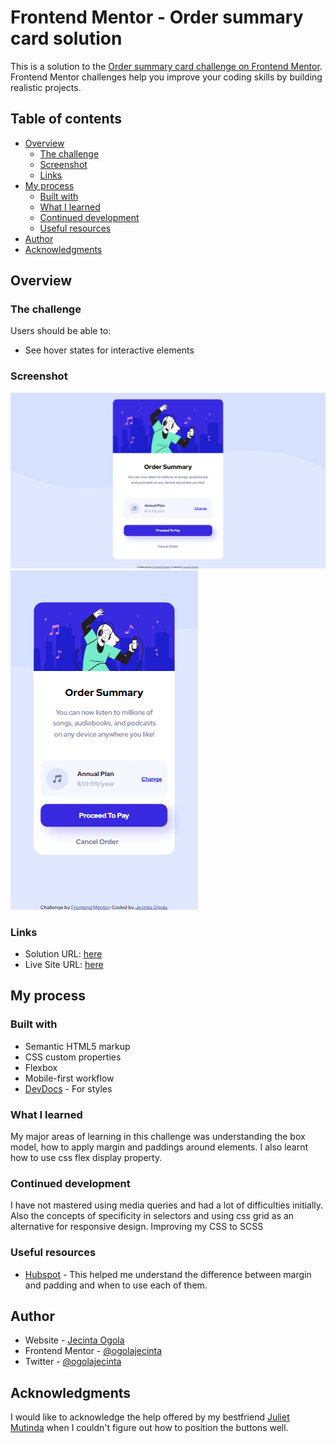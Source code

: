 # Frontend Mentor - Order summary card solution

This is a solution to the [Order summary card challenge on Frontend Mentor](https://www.frontendmentor.io/challenges/order-summary-component-QlPmajDUj). Frontend Mentor challenges help you improve your coding skills by building realistic projects. 

## Table of contents

- [Overview](#overview)
  - [The challenge](#the-challenge)
  - [Screenshot](#screenshot)
  - [Links](#links)
- [My process](#my-process)
  - [Built with](#built-with)
  - [What I learned](#what-i-learned)
  - [Continued development](#continued-development)
  - [Useful resources](#useful-resources)
- [Author](#author)
- [Acknowledgments](#acknowledgments)

## Overview

### The challenge

Users should be able to:

- See hover states for interactive elements

### Screenshot

![Desktop-design](./desktop-screencapture.png)
![Mobile-design](./mobile-view-screencapture.png)

### Links

- Solution URL: [here](https://github.com/ogolajecinta/order-summary-card)
- Live Site URL: [here](https://ogolajecinta.github.io/order-summary-card/)

## My process

### Built with

- Semantic HTML5 markup
- CSS custom properties
- Flexbox
- Mobile-first workflow
- [DevDocs](https://devdocs.io/) - For styles

### What I learned

My major areas of learning in this challenge was understanding the box model, how to apply margin and paddings around elements. I also learnt how to use css flex display property.

### Continued development

I have not mastered using media queries and had a lot of difficulties initially. Also the concepts of specificity in selectors and using css grid as an alternative for responsive design. 
Improving my CSS to SCSS

### Useful resources

- [Hubspot](https://blog.hubspot.com/website/css-margin-vs-padding) - This helped me understand the difference between margin and padding and when to use each of them.

## Author

- Website - [Jecinta Ogola](https://github.com/ogolajecinta)
- Frontend Mentor - [@ogolajecinta](https://www.frontendmentor.io/profile/ogolajecinta)
- Twitter - [@ogolajecinta](https://www.twitter.com/ogolajecinta)

## Acknowledgments
I would like to acknowledge the help offered by my bestfriend [Juliet Mutinda](https://github.com/msmutinda) when I couldn't figure out how to position the buttons well.



